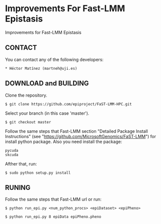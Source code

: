 # Improvements For Fast-LMM Epistasis

Improvements for Fast-LMM Epistasis

CONTACT
-------
  You can contact any of the following developers:

    * Héctor Matínez (martneh@uji.es)

DOWNLOAD and BUILDING
---------------------
  Clone the repository.
  
    $ git clone https://github.com/epiproject/FaST-LMM-HPC.git

  Select your branch (in this case 'master').  

    $ git checkout master 

  Follow the same steps that Fast-LMM section "Detailed Package Install Instructions" (see "https://github.com/MicrosoftGenomics/FaST-LMM") for install python package.
  Also you need install the package:

    pycuda
    skcuda

  Afther that, run:

    $ sudo python setup.py install

RUNING
-------
  Follow the same steps that Fast-LMM url or run:

    $ python run_epi.py <num_python_procs> <epiDataset> <epiPheno>
    
    $ python run_epi.py 8 epiData epiPheno.pheno

